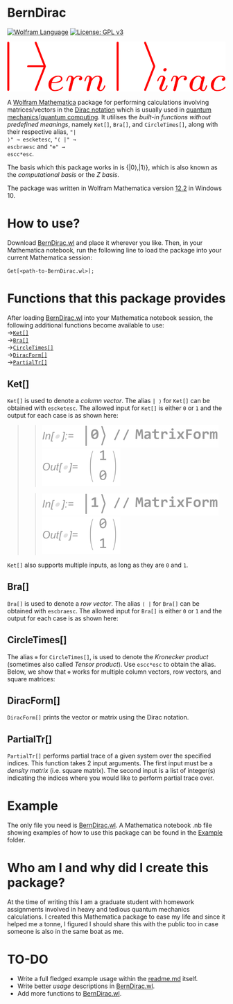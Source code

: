 # BernDirac
[![Wolfram Language](https://wolfr.am/NyiJ4BVJ)](https://www.wolfram.com/language/)
[![License: GPL v3](https://img.shields.io/badge/License-GPLv3-blue.svg)](https://www.gnu.org/licenses/gpl-3.0)

![BernDiracLogo](Image/BernDirac_logo_v2.svg)

A [Wolfram Mathematica](https://www.wolfram.com/mathematica/) package for performing calculations involving matrices/vectors in the [Dirac notation](https://en.wikipedia.org/wiki/Bra%E2%80%93ket_notation) which is usually used in [quantum mechanics](https://en.wikipedia.org/wiki/Quantum_mechanics)/[quantum computing](https://en.wikipedia.org/wiki/Quantum_computing). It utilises the *built-in functions without predefined meanings*, namely `Ket[]`, `Bra[]`, and `CircleTimes[]`, along with their respective alias, <code>"| ⟩" → <kbd>esc</kbd>ket<kbd>esc</kbd></code>, <code>"⟨ |" → <kbd>esc</kbd>bra<kbd>esc</kbd></code> and <code>"⊗" → <kbd>esc</kbd>c*<kbd>esc</kbd></code>.

The basis which this package works in is {|0⟩,|1⟩}, which is also known as the *computational basis* or the *Z basis*.

The package was written in Wolfram Mathematica version [12.2](https://www.wolfram.com/mathematica/quick-revision-history.html) in Windows 10.

# How to use?
Download [BernDirac.wl](https://github.com/bernie-wu/BernDirac/blob/main/BernDirac.wl) and place it wherever you like. Then, in your Mathematica notebook, run the following line to load the package into your current Mathematica session:

```wolframlanguage
Get[<path-to-BernDirac.wl>];
```

# Functions that this package provides
After loading [BernDirac.wl](https://github.com/bernie-wu/BernDirac/blob/main/BernDirac.wl) into your Mathematica notebook session, the following additional functions become available to use:  
→[`Ket[]`](#Ket "Go-to Ket[]")  
→[`Bra[]`](#Bra "Go-to Bra[]")  
→[`CircleTimes[]`](#CircleTimes "Go-to CircleTimes[]")  
→[`DiracForm[]`](#CircleTimes "Go-to DiracForm[]")  
→[`PartialTr[]`](#CircleTimes "Go-to PartialTr[]")  

## Ket[]
`Ket[]` is used to denote a *column vector*. The alias `| ⟩` for `Ket[]` can be obtained with <code><kbd>esc</kbd>ket<kbd>esc</kbd></code>.
The allowed input for `Ket[]` is either `0` or `1` and the output for each case is as shown here:

>> ![Ket[0]](Image/Ket/ket0_in.svg)  
>> ![{{1},{0}}](Image/Ket/ket0_out.svg)
>
>> ![Ket[1]](Image/Ket/ket1_in.svg)  
>> ![{{0},{1}}](Image/Ket/ket1_out.svg)

`Ket[]` also supports multiple inputs, as long as they are `0` and `1`.

>  

## Bra[]
`Bra[]` is used to denote a *row vector*. The alias `⟨ |` for `Bra[]` can be obtained with <code><kbd>esc</kbd>bra<kbd>esc</kbd></code>.
The allowed input for `Bra[]` is either `0` or `1` and the output for each case is as shown here:

## CircleTimes[]
The alias `⊗` for `CircleTimes[]`, is used to denote the *Kronecker product* (sometimes also called *Tensor product*). Use <code><kbd>esc</kbd>c*<kbd>esc</kbd></code> to obtain the alias.
Below, we show that `⊗` works for multiple column vectors, row vectors, and square matrices:

## DiracForm[]
`DiracForm[]` prints the vector or matrix using the Dirac notation.

## PartialTr[]
`PartialTr[]` performs partial trace of a given system over the specified indices. This function takes 2 input arguments. The first input must be a *density matrix* (i.e. square matrix). The second input is a list of integer(s) indicating the indices where you would like to perform partial trace over.

# Example
The only file you need is [BernDirac.wl](https://github.com/bernie-wu/BernDirac/blob/main/BernDirac.wl). A Mathematica notebook .nb file showing examples of how to use this package can be found in the [Example](https://github.com/bernie-wu/BernDirac/tree/main/Example) folder.

# Who am I and why did I create this package?
At the time of writing this I am a graduate student with homework assignments involved in heavy and tedious quantum mechanics calculations. I created this Mathematica package to ease my life and since it helped me a tonne, I figured I should share this with the public too in case someone is also in the same boat as me.

# TO-DO
 * Write a full fledged example usage within the [readme.md](https://github.com/bernie-wu/BernDirac/blob/main/README.md) itself.
 * Write better *usage* descriptions in [BernDirac.wl](https://github.com/bernie-wu/BernDirac/blob/main/BernDirac.wl).
 * Add more functions to [BernDirac.wl](https://github.com/bernie-wu/BernDirac/blob/main/BernDirac.wl).
